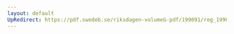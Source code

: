 ```yaml
---
layout: default
UpRedirect: https://pdf.swedeb.se/riksdagen-volumeG-pdf/199091/reg_199091/reg_199091_0204.pdf
---
```

